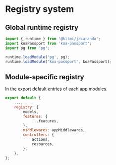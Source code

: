 # Registry system

## Global runtime registry

```js
import { runtime } from '@kitmi/jacaranda';
import koaPassport from 'koa-passport';
import pg from 'pg';

runtime.loadModule('pg', pg);
runtime.loadModule('koa-passport', koaPassport);
```

## Module-specific registry

In the export default entries of each app modules.

```js
export default {
    ...,
    registry: {
        models,
        features: {
            ...features,
        },
        middlewares: appMiddlewares,
        controllers: {
            actions,
            resources,
        },
    },
};
```